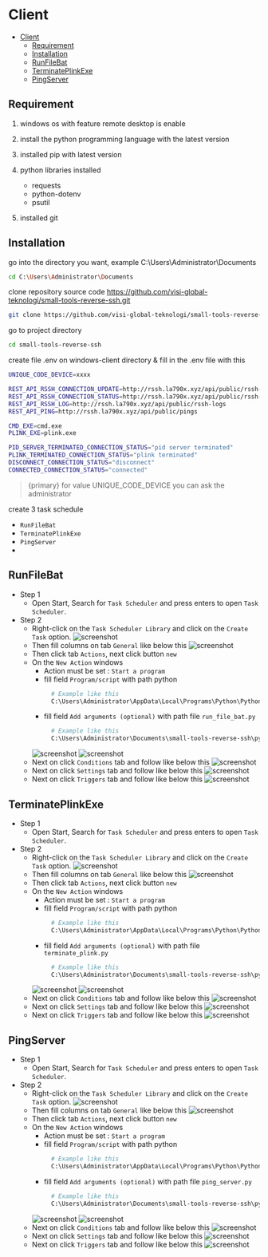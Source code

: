 # Client

- [Client](#client)
  - [Requirement](#requirement)
  - [Installation](#installation)
  - [RunFileBat](#runfilebat)
  - [TerminatePlinkExe](#terminateplinkexe)
  - [PingServer](#pingserver)

<a name="section-1"></a>
## Requirement

1. windows os with feature remote desktop is enable

2. install the python programming language with the latest version

3. installed pip with latest version

4. python libraries installed
   - requests
   - python-dotenv
   - psutil

5. installed git

<a name="section-2"></a>
## Installation

go into the directory you want, example C:\Users\Administrator\Documents

```bash
cd C:\Users\Administrator\Documents
```

clone repository source code https://github.com/visi-global-teknologi/small-tools-reverse-ssh.git

```bash
git clone https://github.com/visi-global-teknologi/small-tools-reverse-ssh.git
```

go to project directory

```bash
cd small-tools-reverse-ssh
```

create file .env on windows-client directory & fill in the .env file with this

```bash
UNIQUE_CODE_DEVICE=xxxx

REST_API_RSSH_CONNECTION_UPDATE=http://rssh.la790x.xyz/api/public/rssh-connections/
REST_API_RSSH_CONNECTION_STATUS=http://rssh.la790x.xyz/api/public/rssh-connections/connection-status/
REST_API_RSSH_LOG=http://rssh.la790x.xyz/api/public/rssh-logs
REST_API_PING=http://rssh.la790x.xyz/api/public/pings

CMD_EXE=cmd.exe
PLINK_EXE=plink.exe

PID_SERVER_TERMINATED_CONNECTION_STATUS="pid server terminated"
PLINK_TERMINATED_CONNECTION_STATUS="plink terminated"
DISCONNECT_CONNECTION_STATUS="disconnect"
CONNECTED_CONNECTION_STATUS="connected"

```

> {primary} for value UNIQUE_CODE_DEVICE you can ask the administrator

create 3 task schedule

- `RunFileBat`
- `TerminatePlinkExe`
- `PingServer`
-
## RunFileBat
+ Step 1
  + Open Start, Search for `Task Scheduler` and press enters to open `Task Scheduler`.
+ Step 2
  + Right-click on the `Task Scheduler Library` and click on the `Create Task` option.
  ![screenshot](http://rssh.la790x.xyz/docs/1.0/assets/AssetCreateTask.PNG)
  + Then fill columns on tab `General` like below this
  ![screenshot](http://rssh.la790x.xyz/docs/1.0/assets/Asset1CreateTaskRunFileBatGeneralTab.PNG)
  + Then click tab `Actions`, next click button `new`
  + On the `New Action` windows
    + Action must be set : `Start a program`
    + fill field `Program/script` with path python
      ```bash
        # Example like this
        C:\Users\Administrator\AppData\Local\Programs\Python\Python311\python.exe
      ```
    + fill field `Add arguments (optional)` with path file `run_file_bat.py`
      ```bash
        # Example like this
        C:\Users\Administrator\Documents\small-tools-reverse-ssh\python\windows\client\run_file_bat.py
      ```
    ![screenshot](http://rssh.la790x.xyz/docs/1.0/assets/Asset2CreateTaskRunFileBatActionsTab.PNG)
    ![screenshot](http://rssh.la790x.xyz/docs/1.0/assets/Asset3CreateTaskRunFileBatActionsTab2.PNG)
  + Next on click `Conditions` tab and follow like below this
    ![screenshot](http://rssh.la790x.xyz/docs/1.0/assets/AssetCreateTaskConditionsTab.PNG)
  + Next on click `Settings` tab and follow like below this
    ![screenshot](http://rssh.la790x.xyz/docs/1.0/assets/AssetCreateTaskSettingsTab.PNG)
  + Next on click `Triggers` tab and follow like below this
    ![screenshot](http://rssh.la790x.xyz/docs/1.0/assets/AssetCreateTaskTriggersTab.PNG)

## TerminatePlinkExe
+ Step 1
  + Open Start, Search for `Task Scheduler` and press enters to open `Task Scheduler`.
+ Step 2
  + Right-click on the `Task Scheduler Library` and click on the `Create Task` option.
  ![screenshot](http://rssh.la790x.xyz/docs/1.0/assets/AssetCreateTask.PNG)
  + Then fill columns on tab `General` like below this
  ![screenshot](http://rssh.la790x.xyz/docs/1.0/assets/Asset1CreateTaskTerminatePlinkExeGeneralTab.PNG)
  + Then click tab `Actions`, next click button `new`
  + On the `New Action` windows
    + Action must be set : `Start a program`
    + fill field `Program/script` with path python
      ```bash
        # Example like this
        C:\Users\Administrator\AppData\Local\Programs\Python\Python311\python.exe
      ```
    + fill field `Add arguments (optional)` with path file `terminate_plink.py`
      ```bash
        # Example like this
        C:\Users\Administrator\Documents\small-tools-reverse-ssh\python\windows\client\terminate_plink.py
      ```
    ![screenshot](http://rssh.la790x.xyz/docs/1.0/assets/Asset2CreateTaskTerminatePlinkExeActionsTab.PNG)
    ![screenshot](http://rssh.la790x.xyz/docs/1.0/assets/Asset3CreateTaskTerminatePlinkExeActionsTab2.PNG)
  + Next on click `Conditions` tab and follow like below this
    ![screenshot](http://rssh.la790x.xyz/docs/1.0/assets/AssetCreateTaskConditionsTab.PNG)
  + Next on click `Settings` tab and follow like below this
    ![screenshot](http://rssh.la790x.xyz/docs/1.0/assets/AssetCreateTaskSettingsTab.PNG)
  + Next on click `Triggers` tab and follow like below this
    ![screenshot](http://rssh.la790x.xyz/docs/1.0/assets/AssetCreateTaskTriggersTab.PNG)

## PingServer
+ Step 1
  + Open Start, Search for `Task Scheduler` and press enters to open `Task Scheduler`.
+ Step 2
  + Right-click on the `Task Scheduler Library` and click on the `Create Task` option.
  ![screenshot](http://rssh.la790x.xyz/docs/1.0/assets/AssetCreateTask.PNG)
  + Then fill columns on tab `General` like below this
  ![screenshot](http://rssh.la790x.xyz/docs/1.0/assets/Asset1CreateTaskPingServerGeneralTab.PNG)
  + Then click tab `Actions`, next click button `new`
  + On the `New Action` windows
    + Action must be set : `Start a program`
    + fill field `Program/script` with path python
      ```bash
        # Example like this
        C:\Users\Administrator\AppData\Local\Programs\Python\Python311\python.exe
      ```
    + fill field `Add arguments (optional)` with path file `ping_server.py`
      ```bash
        # Example like this
        C:\Users\Administrator\Documents\small-tools-reverse-ssh\python\windows\client\ping_server.py
      ```
    ![screenshot](http://rssh.la790x.xyz/docs/1.0/assets/Asset2CreateTaskPingServerActionsTab.PNG)
    ![screenshot](http://rssh.la790x.xyz/docs/1.0/assets/Asset3CreateTaskPingServerActionsTab2.PNG)
  + Next on click `Conditions` tab and follow like below this
    ![screenshot](http://rssh.la790x.xyz/docs/1.0/assets/AssetCreateTaskConditionsTab.PNG)
  + Next on click `Settings` tab and follow like below this
    ![screenshot](http://rssh.la790x.xyz/docs/1.0/assets/AssetCreateTaskSettingsTab.PNG)
  + Next on click `Triggers` tab and follow like below this
    ![screenshot](http://rssh.la790x.xyz/docs/1.0/assets/AssetCreateTaskTriggersTab.PNG)
